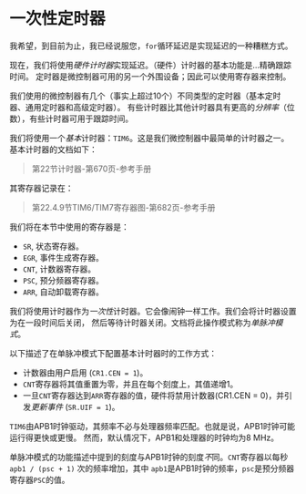# 一次性定时器

我希望，到目前为止，我已经说服您，`for`循环延迟是实现延迟的一种糟糕方式。

现在，我们将使用*硬件计时器*实现延迟。（硬件）计时器的基本功能是...精确跟踪时间。
定时器是微控制器可用的另一个外围设备；因此可以使用寄存器来控制。

我们使用的微控制器有几个（事实上超过10个）不同类型的定时器（基本定时器、通用定时器和高级定时器）。
有些计时器比其他计时器具有更高的*分辨率*（位数），有些计时器可用于跟踪时间。

我们将使用一个*基本*计时器：`TIM6`。这是我们微控制器中最简单的计时器之一。基本计时器的文档如下：

> 第22节计时器-第670页-参考手册

其寄存器记录在：

> 第22.4.9节TIM6/TIM7寄存器图-第682页-参考手册

我们将在本节中使用的寄存器是：

- `SR`, 状态寄存器。
- `EGR`, 事件生成寄存器。
- `CNT`, 计数器寄存器。
- `PSC`, 预分频器寄存器。
- `ARR`, 自动卸载寄存器。

我们将使用计时器作为*一次性*计时器。它会像闹钟一样工作。我们会将计时器设置为在一段时间后关闭，
然后等待计时器关闭。文档将此操作模式称为*单脉冲模式*。

以下描述了在单脉冲模式下配置基本计时器时的工作方式：

- 计数器由用户启用 (`CR1.CEN = 1`)。
- `CNT`寄存器将其值重置为零，并且在每个刻度上，其值递增1。
- 一旦`CNT`寄存器达到`ARR`寄存器的值，硬件将禁用计数器(CR1.CEN = 0)，并引发*更新事件* (`SR.UIF = 1`)。

`TIM6`由APB1时钟驱动，其频率不必与处理器频率匹配。也就是说，APB1时钟可能运行得更快或更慢。
然而，默认情况下，APB1和处理器的时钟均为8 MHz。

单脉冲模式的功能描述中提到的刻度与APB1时钟的刻度*不*同。`CNT`寄存器以每秒`apb1 / (psc + 1)` 次的频率增加，其中
`apb1`是APB1时钟的频率，`psc`是预分频器寄存器`PSC`的值。
